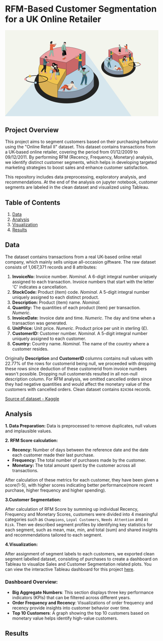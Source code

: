 # RFM-Based Customer Segmentation for a UK Online Retailer

![Project Cover](data/project_cover.png)

## Project Overview 

This project aims to segment customers based on their purchasing behavior using the "Online Retail II" dataset. This dataset contains transactions from a UK-based online retailer, covering the period from 01/12/2009 to 09/12/2011. By performing RFM (Recency, Frequency, Monetary) analysis, we identify distinct customer segments, which helps in developing targeted marketing strategies to boost sales and enhance customer satisfaction.
 
This repository includes data preprocessing, exploratory analysis, and recommendations. At the end of the analysis on jupyter notebook, customer segments are labeled in the clean dataset and visualized using Tableau.

## Table of Contents


1. [Data](#data)
2. [Analysis](#analysis)
3. [Visualization](#visualization)
4. [Results](#results)

## Data

The dataset contains transactions from a real UK-based online retail company, which mainly sells unique all-occasion giftware. The raw dataset consists of 1,067,371 records and 8 attributes:

   1. **InvoiceNo:** Invoice number. *Nominal*. A 6-digit integral number uniquely assigned to each transaction. Invoice numbers that start with the letter 'C' indicates a cancellation.
   2. **StockCode:** Product (item) code. *Nominal*. A 5-digit integral number uniquely assigned to each distinct product.
   3. **Description:** Product (item) name. *Nominal*.
   4. **Quantity:** The quantities of each product (item) per transaction. *Numeric*.
   5. **InvoiceDate:** Invoice date and time. *Numeric*. The day and time when a transaction was generated.
   6. **UnitPrice:** Unit price. *Numeric*. Product price per unit in sterling (£).
   7. **CustomerID:** Customer number. *Nominal*. A 5-digit integral number uniquely assigned to each customer.
   8. **Country:** Country name. *Nominal*. The name of the country where a customer resides.

Originally **Description** and **CustomerID** columns contains null values with 22.77% of the rows for customerid being null, we proceeded with dropping these rows since deduction of these customerid from invoice numbers wasn't possible. Dropping null customerids resulted in all non-null description column. For RFM analysis, we omitted cancelled orders since they had negative quantities and would affect the monetary value of the customers with cancelled orders. Clean dataset contains `824364` records.

[Source of dataset - Kaggle](https://www.kaggle.com/datasets/lakshmi25npathi/online-retail-dataset/data)

## Analysis 

**1. Data Preparation:**  Data is preprocessed to remove duplicates, null values and implausible values.

**2. RFM Score calculation:**  

*  **Recency:** Number of days between the reference date and the date each customer made their last purchase.
*  **Frequency:** The total number of purchases made by the customer.
*  **Monetary:** The total amount spent by the customer across all transactions.

After calculation of these metrics for each customer, they have been given a score(1-5), with higher scores indicating better performance(more recent purchase, higher frequency and higher spending).

**3.Customer Segmentation:**

After calculation of RFM Score by summing up individual Recency, Frequency and Monetary Scores, customers were divided into 4 meaningful categories such as `Champions`, `Loyal Customers`, `Needs Attention` and `At Risk`.
Then we described segment profiles by identifying key statistics for each segment, such as mean, max, min, and total (sum) and shared insights and recommendations tailored to each segment. 

**4.Visualization:**

After assignment of segment labels to each customers, we exported clean segment labelled dataset, consisting of purchases to create a dashboard on Tableau to visualize Sales and Customer Segmentation related plots. You can view the interactive Tableau dashboard for this project [here](https://public.tableau.com/app/profile/aykut.avci/viz/CustomerSegmentationAnalysis-UKOnlineRetailDataset/CustomerDashboard). 

  ### Dashboard Overview:
  
  - **Big Aggregate Numbers**: This section displays three key performance indicators (KPIs) that can be filtered across different years.
  - **Order Frequency and Recency**: Visualizations of order frequency and recency provide insights into customer behavior over time.
  - **Top 10 Customers**: A graph showing the top 10 customers based on monetary value helps identify high-value customers.



## Results
